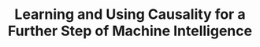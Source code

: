 ---
dual: True
name1: Biwei Huang
email1: bih007@ucsd.edu
photo1: https://biweihuang.files.wordpress.com/2021/10/biwei.jpeg
website1: https://biweihuang.com/
name2: Babak Salimi
email2: bsalimi@ucsd.edu
photo2: https://datascience.ucsd.edu/wp-content/uploads/2022/09/Babak-Salimi-c296037fb31ea93cc672329f07365bc8.jpeg
website2: https://bsalimi.github.io/publication.html
domain: A11
title: Learning and Using Causality for a Further Step of Machine Intelligence
bio: "<ul><li>Biwei Huang: I am an Assistant Professor at HDSI. Previously, I received my Ph.D degree from CMU. My research interests include causal discovery and inference, causality-related machine learning, and computational science.</li><li>My research interests are centered around advancing the field of trustworthy data analysis. I draw inspiration from my deep interest in data management, firmly believing that reliable, accessible, and well-organized data is essential for building trust in data analysis. In my research, I aim to develop methods for responsible data management and analysis to ensure transparency, fairness, reliability, and robustness in algorithmic decision-making. By adopting a data management perspective, I strive to create tools and techniques that enable human decision-makers to interpret data with greater accuracy and confidence. In my research group, we are dedicated to developing tools that enable human decision-makers with heterogeneous backgrounds to interpret data and make better-informed decisions</li></ul>"
description: "Causal information is essential in many tasks in empirical sciences and engineering. For example, in medical science, to find out an effective, reliable treatment for Alzheimer’s disease, it is crucial to find the underlying genetic factors that are responsible for the disease and figure out how they jointly influence the disease. In AI, to achieve general-purpose AI with the capacity of reasoning, acting, and generalizing to novel domains or tasks, one challenge is to move beyond domain-specific pattern recognition towards the discovery and use of underlying causal relationships that produce stable and interpretable patterns across general scenarios of interest. To this end, two questions naturally arise: how can one acquire causal knowledge and, furthermore, how should we use it? Accordingly, we will focus on these two questions and study tools on (1) automated causal structure discovery from non-experimental data in complex environments, (2) advancing machine learning from the causal perspective, and (3) using or adapting causal discovery approaches to solve scientific problems."
summer: "<ul><li>Read the first two chapters of the following book: Causal Inference in Statistics - A Primer. By Judea Pearl, Madelyn Glymour, Nicholas P. Jewell</li><li>Read the 5th chapter of the following book: Spirtes, P., Glymour, C. N. & Scheines, R (2000). Causation, prediction, and search. MIT press.</li></ul>"
oldstudent: https://alecpanattoni.github.io/
prerequisites: None
time: Friday 10:30-11:30AM, Zoom
style: I will suggest project ideas and guide students through the steps required to complete them. I will adapt my level of involvement based on the individual needs of each student.
seats: 12
tag: Causal Inference and Fairness
ta: Yuyao
---